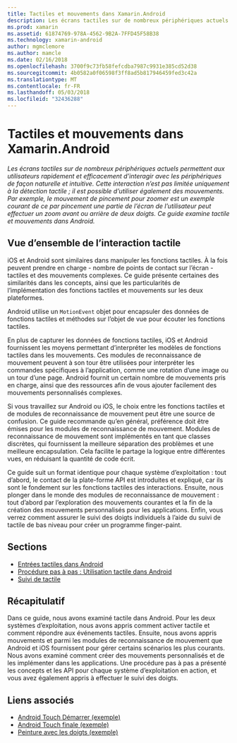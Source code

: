```yaml
---
title: Tactiles et mouvements dans Xamarin.Android
description: Les écrans tactiles sur de nombreux périphériques actuels permettent aux utilisateurs rapidement et efficacement d’interagir avec les périphériques de façon naturelle et intuitive. Cette interaction n’est pas limitée uniquement à la détection tactile ; il est possible d’utiliser également des mouvements. Par exemple, le mouvement de pincement pour zoomer est un exemple courant de ce par pincement une partie de l’écran de l’utilisateur peut effectuer un zoom avant ou arrière de deux doigts. Ce guide examine tactile et mouvements dans Android.
ms.prod: xamarin
ms.assetid: 61874769-978A-4562-9B2A-7FFD45F58B38
ms.technology: xamarin-android
author: mgmclemore
ms.author: mamcle
ms.date: 02/16/2018
ms.openlocfilehash: 3700f9c73fb58fefcdba7987c9931e385cd52d38
ms.sourcegitcommit: 4b0582a0f06598f3ff8ad5b817946459fed3c42a
ms.translationtype: MT
ms.contentlocale: fr-FR
ms.lasthandoff: 05/03/2018
ms.locfileid: "32436288"
---
```

# <a name="touch-and-gestures-in-xamarinandroid"></a>Tactiles et mouvements dans Xamarin.Android

_Les écrans tactiles sur de nombreux périphériques actuels permettent aux utilisateurs rapidement et efficacement d’interagir avec les périphériques de façon naturelle et intuitive. Cette interaction n’est pas limitée uniquement à la détection tactile ; il est possible d’utiliser également des mouvements. Par exemple, le mouvement de pincement pour zoomer est un exemple courant de ce par pincement une partie de l’écran de l’utilisateur peut effectuer un zoom avant ou arrière de deux doigts. Ce guide examine tactile et mouvements dans Android._

## <a name="touch-overview"></a>Vue d’ensemble de l’interaction tactile

iOS et Android sont similaires dans manipuler les fonctions tactiles. À la fois peuvent prendre en charge - nombre de points de contact sur l’écran - tactiles et des mouvements complexes. Ce guide présente certaines des similarités dans les concepts, ainsi que les particularités de l’implémentation des fonctions tactiles et mouvements sur les deux plateformes.

Android utilise un `MotionEvent` objet pour encapsuler des données de fonctions tactiles et méthodes sur l’objet de vue pour écouter les fonctions tactiles.

En plus de capturer les données de fonctions tactiles, iOS et Android fournissent les moyens permettant d’interpréter les modèles de fonctions tactiles dans les mouvements. Ces modules de reconnaissance de mouvement peuvent à son tour être utilisées pour interpréter les commandes spécifiques à l’application, comme une rotation d’une image ou un tour d’une page. Android fournit un certain nombre de mouvements pris en charge, ainsi que des ressources afin de vous ajouter facilement des mouvements personnalisés complexes.

Si vous travaillez sur Android ou iOS, le choix entre les fonctions tactiles et de modules de reconnaissance de mouvement peut être une source de confusion. Ce guide recommande qu’en général, préférence doit être émises pour les modules de reconnaissance de mouvement. Modules de reconnaissance de mouvement sont implémentés en tant que classes discrètes, qui fournissent la meilleure séparation des problèmes et une meilleure encapsulation. Cela facilite le partage la logique entre différentes vues, en réduisant la quantité de code écrit.

Ce guide suit un format identique pour chaque système d’exploitation : tout d’abord, le contact de la plate-forme API est introduites et expliqué, car ils sont le fondement sur les fonctions tactiles des interactions. Ensuite, nous plonger dans le monde des modules de reconnaissance de mouvement : tout d’abord par l’exploration des mouvements courantes et la fin de la création des mouvements personnalisés pour les applications. Enfin, vous verrez comment assurer le suivi des doigts individuels à l’aide du suivi de tactile de bas niveau pour créer un programme finger-paint.

## <a name="sections"></a>Sections

-  [Entrées tactiles dans Android](~/android/app-fundamentals/touch/android-touch-walkthrough.md)
-  [Procédure pas à pas : Utilisation tactile dans Android](~/android/app-fundamentals/touch/android-touch-walkthrough.md)
-  [Suivi de tactile](touch-tracking.md)

## <a name="summary"></a>Récapitulatif

Dans ce guide, nous avons examiné tactile dans Android. Pour les deux systèmes d’exploitation, nous avons appris comment activer tactile et comment répondre aux événements tactiles. Ensuite, nous avons appris mouvements et parmi les modules de reconnaissance de mouvement que Android et iOS fournissent pour gérer certains scénarios les plus courants. Nous avons examiné comment créer des mouvements personnalisés et de les implémenter dans les applications. Une procédure pas à pas a présenté les concepts et les API pour chaque système d’exploitation en action, et vous avez également appris à effectuer le suivi des doigts.



## <a name="related-links"></a>Liens associés

- [Android Touch Démarrer (exemple)](https://developer.xamarin.com/samples/monodroid/ApplicationFundamentals/Touch_start)
- [Android Touch finale (exemple)](https://developer.xamarin.com/samples/monodroid/ApplicationFundamentals/Touch_final)
- [Peinture avec les doigts (exemple)](https://developer.xamarin.com/samples/monodroid/ApplicationFundamentals/FingerPaint)
